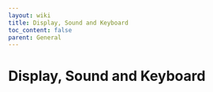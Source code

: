 ```yaml
---
layout: wiki
title: Display, Sound and Keyboard
toc_content: false
parent: General
---
```


# Display, Sound and Keyboard
 
